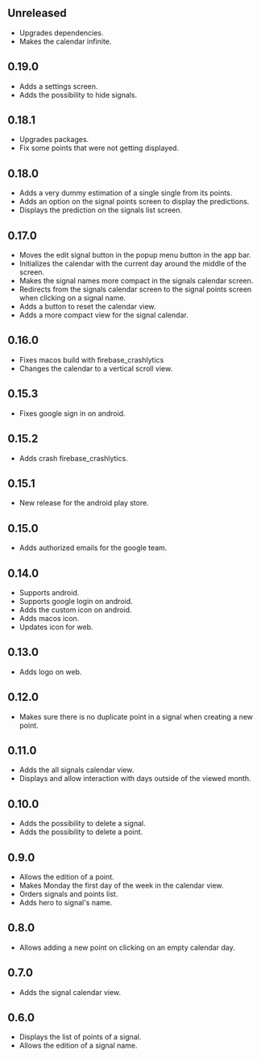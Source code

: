 ## Unreleased

- Upgrades dependencies.
- Makes the calendar infinite.

## 0.19.0

- Adds a settings screen.
- Adds the possibility to hide signals.

## 0.18.1

- Upgrades packages.
- Fix some points that were not getting displayed.

## 0.18.0

- Adds a very dummy estimation of a single single from its points.
- Adds an option on the signal points screen to display the predictions.
- Displays the prediction on the signals list screen.

## 0.17.0

- Moves the edit signal button in the popup menu button in the app bar.
- Initializes the calendar with the current day around the middle of the screen.
- Makes the signal names more compact in the signals calendar screen.
- Redirects from the signals calendar screen to the signal points screen when clicking on a signal name.
- Adds a button to reset the calendar view.
- Adds a more compact view for the signal calendar.

## 0.16.0

- Fixes macos build with firebase_crashlytics
- Changes the calendar to a vertical scroll view.

## 0.15.3

- Fixes google sign in on android.

## 0.15.2

- Adds crash firebase_crashlytics.

## 0.15.1

- New release for the android play store.

## 0.15.0

- Adds authorized emails for the google team.

## 0.14.0

- Supports android.
- Supports google login on android.
- Adds the custom icon on android.
- Adds macos icon.
- Updates icon for web.

## 0.13.0

- Adds logo on web.

## 0.12.0

- Makes sure there is no duplicate point in a signal when creating a new point.

## 0.11.0

- Adds the all signals calendar view.
- Displays and allow interaction with days outside of the viewed month.

## 0.10.0

- Adds the possibility to delete a signal.
- Adds the possibility to delete a point.

## 0.9.0

- Allows the edition of a point.
- Makes Monday the first day of the week in the calendar view.
- Orders signals and points list.
- Adds hero to signal's name.

## 0.8.0

- Allows adding a new point on clicking on an empty calendar day.

## 0.7.0

- Adds the signal calendar view.

## 0.6.0

- Displays the list of points of a signal.
- Allows the edition of a signal name. 
